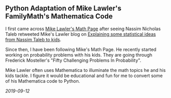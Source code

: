 ## Python Adaptation of Mike Lawler's FamilyMath's Mathematica Code

I first came across [Mike Lawler's Math Page](https://mikesmathpage.wordpress.com) after seeing Nassim Nicholas Taleb retweeted Mike's Lawler blog on [Explaining some statistical ideas from Nassim Taleb to kids](https://mikesmathpage.wordpress.com/2019/08/25/explaining-some-statistical-ideas-from-nassim-taleb-to-kids/).

Since then, I have been following Mike's Math Page. He recently started working on probability problems with his kids. They are going through Frederick Mosteller's "Fifty Challenging Problems In Probability".

Mike Lawler often uses Mathematica to illuminate the math topics he and his kids tackle. I figure it would be educational and fun for me to convert some of his Mathematica code to Python.

*2019-09-12*
